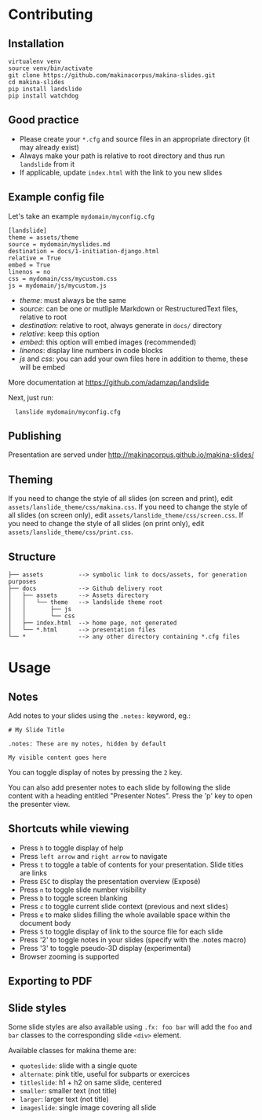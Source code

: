 # Contributing

## Installation

    virtualenv venv
    source venv/bin/activate
    git clone https://github.com/makinacorpus/makina-slides.git
    cd makina-slides
    pip install landslide
    pip install watchdog

## Good practice

* Please create your `*.cfg` and source files in an appropriate directory
(it may already exist)
* Always make your path is relative to root directory and thus run `landslide`
from it
* If applicable, update `index.html` with the link to you new slides

## Example config file

Let's take an example `mydomain/myconfig.cfg`

    [landslide]
    theme = assets/theme
    source = mydomain/myslides.md
    destination = docs/1-initiation-django.html
    relative = True
    embed = True
    linenos = no
    css = mydomain/css/mycustom.css
    js = mydomain/js/mycustom.js

* _theme_: must always be the same
* _source_: can be one or mutliple Markdown or RestructuredText files, relative
to root
* _destination_: relative to root, always generate in `docs/` directory
* _relative_: keep this option
* _embed_: this option will embed images (recommended)
* _linenos_: display line numbers in code blocks
* _js_ and _css_: you can add your own files here in addition to theme,
these will be embed

More documentation at <https://github.com/adamzap/landslide>

Next, just run:

	  lanslide mydomain/myconfig.cfg

## Publishing

Presentation are served under http://makinacorpus.github.io/makina-slides/

## Theming

If you need to change the style of all slides (on screen and print), edit
`assets/lanslide_theme/css/makina.css`.
If you need to change the style of all slides (on screen only), edit
`assets/lanslide_theme/css/screen.css`.
If you need to change the style of all slides (on print only), edit
`assets/lanslide_theme/css/print.css`.

## Structure

    ├── assets          --> symbolic link to docs/assets, for generation purposes
    ├── docs            --> Github delivery root
    │   ├── assets      --> Assets directory
    │   │   └── theme   --> landslide theme root
    │   │       ├── js
    │   │       └── css
    │   ├── index.html  --> home page, not generated
    │   └── *.html      --> presentation files
    └── *               --> any other directory containing *.cfg files

# Usage

## Notes

Add notes to your slides using the `.notes:` keyword, eg.:

    # My Slide Title

    .notes: These are my notes, hidden by default

    My visible content goes here

You can toggle display of notes by pressing the `2` key.

You can also add presenter notes to each slide by following the slide content
with a heading entitled "Presenter Notes". Press the 'p' key to open the
presenter view.

## Shortcuts while viewing

- Press `h` to toggle display of help
- Press `left arrow` and `right arrow` to navigate
- Press `t` to toggle a table of contents for your presentation. Slide titles
  are links
- Press `ESC` to display the presentation overview (Exposé)
- Press `n` to toggle slide number visibility
- Press `b` to toggle screen blanking
- Press `c` to toggle current slide context (previous and next slides)
- Press `e` to make slides filling the whole available space within the
  document body
- Press `S` to toggle display of link to the source file for each slide
- Press '2' to toggle notes in your slides (specify with the .notes macro)
- Press '3' to toggle pseudo-3D display (experimental)
- Browser zooming is supported


## Exporting to PDF

## Slide styles

Some slide styles are also available using `.fx: foo bar` will add the
`foo` and `bar` classes to the corresponding slide `<div>` element.

Available classes for makina theme are:

* `quoteslide`: slide with a single quote
* `alternate`: pink title, useful for subparts or exercices
* `titleslide`: h1 + h2 on same slide, centered
* `smaller`: smaller text (not title)
* `larger`: larger text (not title)
* `imageslide`: single image covering all slide
